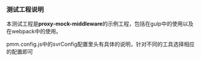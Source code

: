 ### 测试工程说明

本测试工程是**proxy-mock-middleware**的示例工程，包括在gulp中的使用以及在webpack中的使用。

pmm.config.js中的svrConfig配置里头有具体的说明，针对不同的工具选择相应的配置即可

